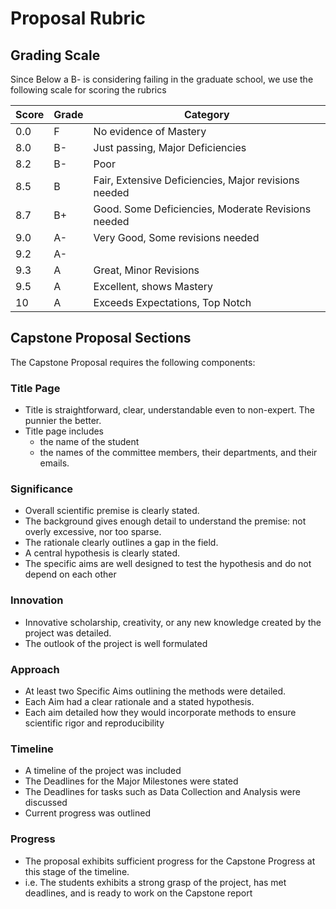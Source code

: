 # Proposal Rubric

## Grading Scale

Since Below a B- is considering failing in the graduate school, we use the following scale for scoring the rubrics

| Score | Grade | Category                            |
| ----- | ----- | ----------------------------------- |
| 0.0   | F     | No evidence of Mastery              |
| 8.0   | B-    | Just passing, Major Deficiencies    |
| 8.2   | B-    | Poor                                |
| 8.5   | B     | Fair, Extensive Deficiencies, Major revisions needed            |
| 8.7   | B+    | Good. Some Deficiencies, Moderate Revisions needed     |
| 9.0   | A-    | Very Good, Some revisions needed    |
| 9.2   | A-    |                                     |
| 9.3   | A     | Great, Minor Revisions              |
| 9.5   | A     | Excellent, shows Mastery            |
| 10    | A     | Exceeds Expectations, Top Notch     |

## Capstone Proposal Sections

The Capstone Proposal requires the following components:

### Title Page

- Title is straightforward, clear, understandable even to non-expert. The punnier the better. 
- Title page includes
  - the name of the student
  - the names of the committee members, their departments, and their emails.

### Significance

- Overall scientific premise is clearly stated.
- The background gives enough detail to understand the premise: not overly excessive, nor too sparse.
- The rationale clearly outlines a gap in the field.
- A central hypothesis is clearly stated.
- The specific aims are well designed to test the hypothesis and do not depend on each other

### Innovation

- Innovative scholarship, creativity, or any new knowledge created by the project was detailed.
- The outlook of the project is well formulated

### Approach

- At least two Specific Aims outlining the methods were detailed.
- Each Aim had a clear rationale and a stated hypothesis.
- Each aim detailed how they would incorporate methods to ensure scientific rigor and reproducibility

### Timeline

- A timeline of the project was included
- The Deadlines for the Major Milestones were stated
- The Deadlines for tasks such as Data Collection and Analysis were discussed
- Current progress was outlined

### Progress

- The proposal exhibits sufficient progress for the Capstone Progress at this stage of the timeline.
- i.e. The students exhibits a strong grasp of the project, has met deadlines, and is ready to work on the Capstone report